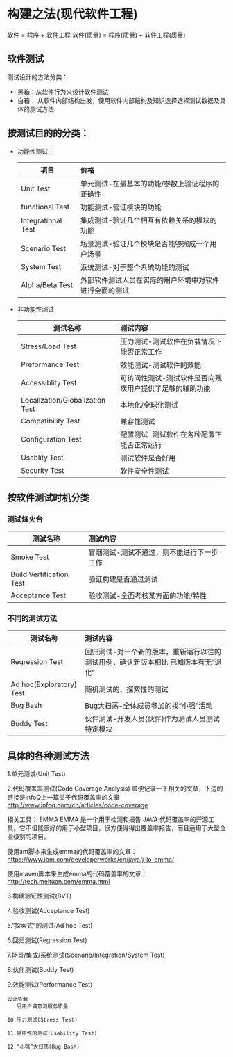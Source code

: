 # 构建之法(现代软件工程)

软件 = 程序 + 软件工程
软件(质量) = 程序(质量) + 软件工程(质量)

## 软件测试

测试设计的方法分类：

*  黑箱：从软件行为来设计软件测试
*  白箱： 从软件内部结构出发，使用软件内部结构及知识选择选择测试数据及具体的测试方法

## 按测试目的的分类：

* 功能性测试：

   | 项目        | 价格   |
   |   -----     | :---- |    
   | Unit Test | 单元测试-在最基本的功能/参数上验证程序的正确性|
   | functional Test | 功能测试-验证模块的功能|
   | Integrational Test | 集成测试-验证几个相互有依赖关系的模块的功能|
   | Scenario Test | 场景测试-验证几个模块是否能够完成一个用户场景 |
   | System Test | 系统测试-对于整个系统功能的测试 |
   | Alpha/Beta Test | 外部软件测试人员在实际的用户环境中对软件进行全面的测试

* 非功能性测试

   | 测试名称 | 测试内容|
   |   -----     | :---- | 
   | Stress/Load Test | 压力测试-测试软件在负载情况下能否正常工作 |
   | Preformance Test | 效能测试-测试软件的效能|
   | Accessiblity Test | 可访问性测试-测试软件是否向残疾用户提供了足够的辅助功能|
   | Localization/Globalization Test | 本地化/全球化测试 |
   | Compatibility Test | 兼容性测试 |
   | Configuration Test | 配置测试-测试软件在各种配置下能否正常运行|
   | Usablity Test | 测试软件是否好用 |
   | Security Test | 软件安全性测试 |

## 按软件测试时机分类

### 测试烽火台

   | 测试名称 | 测试内容 |
   |   -----     | :---- | 
   | Smoke Test | 冒烟测试-测试不通过，则不能进行下一步工作 |
   | Build Vertification Test | 验证构建是否通过测试 |
   | Acceptance Test | 验收测试-全面考核某方面的功能/特性|

### 不同的测试方法

   | 测试名称 | 测试内容 |
   |   -----     | :---- | 
   | Regression Test | 回归测试-对一个新的版本，重新运行以往的测试用例，确认新版本相比 已知版本有无“退化”|
   | Ad hoc(Exploratory) Test | 随机测试的、探索性的测试 
   | Bug Bash | Bug大扫荡-全体成员参加的找“小强”活动
   | Buddy Test | 伙伴测试-开发人员(伙伴)作为测试人员测试特定模块 |


## 具体的各种测试方法

   1.单元测试(Unit Test)

   2.代码覆盖率测试(Code Coverage Analysis)
   顺便记录一下相关的文章，下边的链接是infoQ上一篇关于代码覆盖率的文章
   http://www.infoq.com/cn/articles/code-coverage

   相关工具：
   EMMA
   EMMA 是一个用于检测和报告 JAVA 代码覆盖率的开源工具。它不但能很好的用于小型项目，很方便得得出覆盖率报告，而且适用于大型企业级别的项目。

   使用ant脚本来生成emma的代码覆盖率的文章：
   https://www.ibm.com/developerworks/cn/java/j-lo-emma/

   使用maven脚本来生成emma的代码覆盖率的文章：
   http://tech.meituan.com/emma.html

   3.构建验证性测试(BVT)

   4.验收测试(Acceptance Test)

   5.”探索式“的测试(Ad hoc Test)

   6.回归测试(Regression Test)

   7.场景/集成/系统测试(Scenario/Integration/System Test)

   8.伙伴测试(Buddy Test)

   9.效能测试(Performance Test)

    设计负载
       另用户满意测服务质量
        
	10.压力测试(Stress Test)

	11.易用性的测试(Usability Test)

	12.“小强”大扫荡(Bug Bash)




